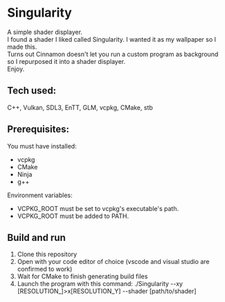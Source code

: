 # Singularity

A simple shader displayer.<br>
I found a shader I liked called Singularity. I wanted it as my wallpaper so I made this.<br>
Turns out Cinnamon doesn't let you run a custom program as background so I repurposed it into a shader displayer.<br>
Enjoy.

## Tech used:

C++, Vulkan, SDL3, EnTT, GLM, vcpkg, CMake, stb

## Prerequisites:

You must have installed:
* vcpkg
* CMake
* Ninja
* g++

Environment variables:
* VCPKG_ROOT must be set to vcpkg's executable's path.
* VCPKG_ROOT must be added to PATH.

## Build and run
1. Clone this repository
2. Open with your code editor of choice (vscode and visual studio are confirmed to work)
3. Wait for CMake to finish generating build files
4. Launch the program with this command: ./Singularity --xy [RESOLUTION_]>x[RESOLUTION_Y] --shader [path/to/shader]
